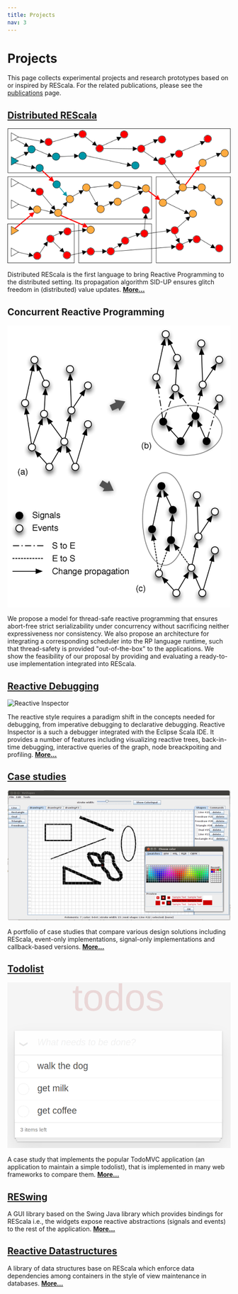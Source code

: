 ```yaml
---
title: Projects
nav: 3
---
```


<style scoped>
 #main-content img {float:none; padding:0; padding-bottom:30px; height:150px}
</style>

# Projects

This page collects experimental projects and research prototypes based on or inspired by REScala. For the related publications, please see the [publications](publications) page.

<div class="container">
<div class="row"><div class="col-sm-4">

## [Distributed REScala](distributed)

![Distributed](distributed.png)

Distributed REScala is the first language to bring Reactive Programming to the distributed setting. Its propagation algorithm SID-UP ensures glitch freedom in (distributed) value updates.
[**More...**](distributed)

</div><div class="col-sm-4">

## Concurrent Reactive Programming

![Concurrent](concurrent.png)

We propose a model for thread-safe reactive programming that ensures abort-free strict serializability under concurrency without sacrificing neither expressiveness nor consistency. We also propose an architecture for integrating a corresponding scheduler into the RP language runtime, such that thread-safety is provided "out-of-the-box" to the applications.
We show the feasibility of our proposal by providing and evaluating a ready-to-use implementation integrated into REScala.

</div><div class="col-sm-4">

## [Reactive Debugging](https://guidosalva.github.io/reactive-inspector/)

![Reactive Inspector](https://guidosalva.github.io/reactive-inspector/images/highlight-dependencies-children.png)

The reactive style requires a paradigm shift in the concepts needed for debugging, from imperative debugging to declarative debugging. Reactive Inspector is a such a debugger integrated with the Eclipse Scala IDE. It provides a number of features including visualizing reactive trees, back-in-time debugging, interactive queries of the graph, node breackpoiting and profiling.
[**More...**](https://guidosalva.github.io/reactive-inspector/)

</div></div>
<div class="row"><div class="col-sm-3">

## [Case studies](studies)

![Shapes](shapes.png)

A portfolio of case studies that compare various design solutions including REScala, event-only implementations, signal-only implementations and callback-based versions.
[**More...**](studies)

</div><div class="col-sm-3">

## [Todolist](todolist)

![Todolist](todolist.png)

A case study that implements the popular TodoMVC application (an application to maintain a simple todolist), that is implemented in many web frameworks to compare them.
[**More...**](todolist)

</div><div class="col-sm-3">

## [RESwing](reswing)

A GUI library based on the Swing Java library which provides bindings for REScala i.e., the widgets expose reactive abstractions (signals and events) to the rest of the application.
[**More...**](reswing)

</div><div class="col-sm-3">

## [Reactive Datastructures](datastructures)

A library of data structures base on REScala which enforce data dependencies among containers in the style of view maintenance in databases.
[**More...**](datastructures)

</div></div>
</div>

